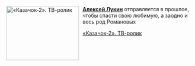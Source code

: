 <!--2025-05-05 00:35:40-->
<div class="yb">
  <div class="rss kino_kino"><a href="https://www.kino-teatr.ru/video/49295/" title="«Казачок-2». ТВ-ролик"><img src="https://www.kino-teatr.ru/video/5/9/49295/poster.jpg" width="196" height="147" align="left" hspace="5" style="margin: 0px 10px 0px 5px" alt="«Казачок-2». ТВ-ролик"/></a><a href=https://www.kino-teatr.ru/kino/acter/m/ros/382369/bio/ target=_blank><strong>Алексей Лукин</strong></a> отправляется в прошлое, чтобы спасти свою любимую, а заодно и весь род Романовых <p class="titl"><a href="https://www.kino-teatr.ru/video/49295/">«Казачок-2». ТВ-ролик</a></p></div>
</div>
